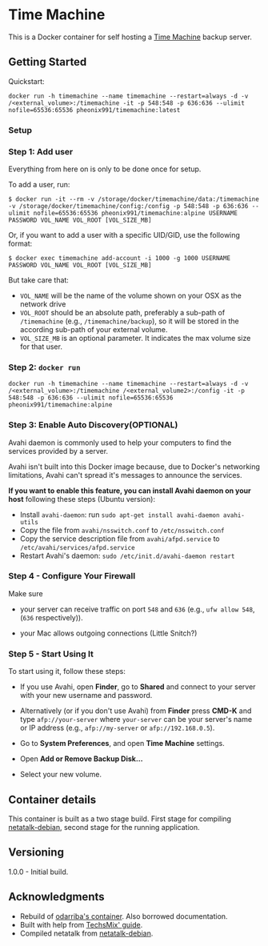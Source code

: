 # Time Machine

This is a Docker container for self hosting a [Time Machine](https://en.wikipedia.org/wiki/Time_Machine_(macOS)) backup server.

## Getting Started

Quickstart:
```
docker run -h timemachine --name timemachine --restart=always -d -v /<external_volume>:/timemachine -it -p 548:548 -p 636:636 --ulimit nofile=65536:65536 pheonix991/timemachine:latest
```

### Setup


### Step 1: Add user

Everything from here on is only to be done once for setup.

To add a user, run:

```
$ docker run -it --rm -v /storage/docker/timemachine/data:/timemachine -v /storage/docker/timemachine/config:/config -p 548:548 -p 636:636 --ulimit nofile=65536:65536 pheonix991/timemachine:alpine USERNAME PASSWORD VOL_NAME VOL_ROOT [VOL_SIZE_MB]
```

Or, if you want to add a user with a specific UID/GID, use the following format:

```
$ docker exec timemachine add-account -i 1000 -g 1000 USERNAME PASSWORD VOL_NAME VOL_ROOT [VOL_SIZE_MB]
```

But take care that:
* `VOL_NAME` will be the name of the volume shown on your OSX as the network drive
* `VOL_ROOT` should be an absolute path, preferably a sub-path of `/timemachine` (e.g., `/timemachine/backup`), so it will be stored in the according sub-path of your external volume.
* `VOL_SIZE_MB` is an optional parameter. It indicates the max volume size for that user.

### Step 2: `docker run`

```
docker run -h timemachine --name timemachine --restart=always -d -v /<external_volume>:/timemachine /<external_volume2>:/config -it -p 548:548 -p 636:636 --ulimit nofile=65536:65536 pheonix991/timemachine:alpine
```

### Step 3: Enable Auto Discovery(OPTIONAL)

Avahi daemon is commonly used to help your computers to find the services provided by a server.

Avahi isn't built into this Docker image because, due to Docker's networking limitations, Avahi can't spread it's messages to announce the services.

**If you want to enable this feature, you can install Avahi daemon on your host** following these steps (Ubuntu version):

* Install `avahi-daemon`: run `sudo apt-get install avahi-daemon avahi-utils`
* Copy the file from `avahi/nsswitch.conf` to `/etc/nsswitch.conf`
* Copy the service description file from `avahi/afpd.service` to `/etc/avahi/services/afpd.service`
* Restart Avahi's daemon: `sudo /etc/init.d/avahi-daemon restart`


### Step 4 - Configure Your Firewall

Make sure

* your server can receive traffic on port `548` and `636` (e.g., `ufw allow 548`, (`636` respectively)).

* your Mac allows outgoing connections (Little Snitch?)



### Step 5 - Start Using It

To start using it, follow these steps:

* If you use Avahi, open **Finder**, go to **Shared** and connect to your server with your new username and password.

* Alternatively (or if you don't use Avahi) from **Finder** press **CMD-K** and type `afp://your-server` where `your-server` can be your server's name or IP address (e.g., `afp://my-server` or `afp://192.168.0.5`).

* Go to **System Preferences**, and open **Time Machine** settings.

* Open **Add or Remove Backup Disk...**

* Select your new volume.

## Container details
This container is built as a two stage build.  First stage for compiling  [netatalk-debian](https://github.com/adiknoth/netatalk-debian), second stage for the running application.

## Versioning

1.0.0 - Initial build.

## Acknowledgments

* Rebuild of [odarriba's container](https://github.com/odarriba/docker-timemachine).  Also borrowed documentation.
* Built with help from [TechsMix' guide](https://techsmix.net/timemachine-backups-debian-8-jessi/).
* Compiled netatalk from [netatalk-debian](https://github.com/adiknoth/netatalk-debian).
